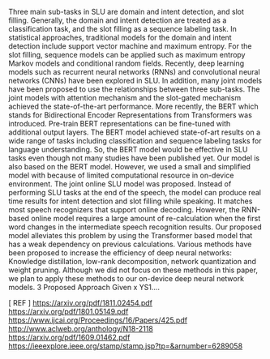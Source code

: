 Three main sub-tasks in SLU are domain and intent detection, and slot filling. Generally, the domain and intent detection are treated as a classification task, and the slot filling as a sequence labeling task.  In statistical approaches, traditional models for the domain and intent detection include support vector machine and maximum entropy. For the slot filling, sequence models can be applied such as maximum entropy Markov models and conditional random fields. Recently, deep learning models such as recurrent neural networks (RNNs) and convolutional neural networks (CNNs) have been explored in SLU. In addition, many joint models have been proposed to use the relationships between three sub-tasks. The joint models with attention mechanism and the slot-gated mechanism achieved the state-of-the-art performance.
More recently, the BERT which stands for Bidirectional Encoder Representations from Transformers was introduced. Pre-train BERT representations can be fine-tuned with additional output layers. The BERT model achieved state-of-art results on a wide range of tasks including classification and sequence labeling tasks for language understanding. So, the BERT model would be effective in SLU tasks even though not many studies have been published yet. Our model is also based on the BERT model. However, we used a small and simplified model with because of limited computational resource in on-device environment.
The joint online SLU model was proposed. Instead of performing SLU tasks at the end of the speech, the model can produce real time results for intent detection and slot filling while speaking. It matches most speech recognizers that support online decoding. However, the RNN-based online model requires a large amount of re-calculation when the first word changes in the intermediate speech recognition results. Our proposed model alleviates this problem by using the Transformer based model that has a weak dependency on previous calculations.
Various methods have been proposed to increase the efficiency of deep neural networks: Knowledge distillation, low-rank decomposition, network quantization and weight pruning. Although we did not focus on these methods in this paper, we plan to apply these methods to our on-device deep neural network models.
3	Proposed Approach
Given x
YS1….
 
[ REF ] 
https://arxiv.org/pdf/1811.02454.pdf 
https://arxiv.org/pdf/1801.05149.pdf
https://www.ijcai.org/Proceedings/16/Papers/425.pdf
http://www.aclweb.org/anthology/N18-2118
https://arxiv.org/pdf/1609.01462.pdf
https://ieeexplore.ieee.org/stamp/stamp.jsp?tp=&arnumber=6289058
